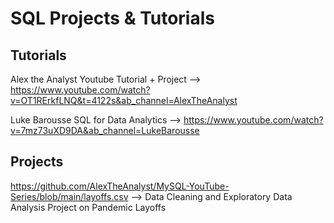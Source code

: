 # SQL Projects & Tutorials

## Tutorials
Alex the Analyst Youtube Tutorial + Project --> https://www.youtube.com/watch?v=OT1RErkfLNQ&t=4122s&ab_channel=AlexTheAnalyst

Luke Barousse SQL for Data Analytics --> https://www.youtube.com/watch?v=7mz73uXD9DA&ab_channel=LukeBarousse

## Projects
https://github.com/AlexTheAnalyst/MySQL-YouTube-Series/blob/main/layoffs.csv --> Data Cleaning and Exploratory Data Analysis Project on Pandemic Layoffs
